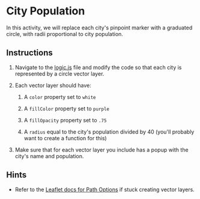 # City Population

In this activity, we will replace each city's pinpoint marker with a graduated circle, with radii proportional to city population.

## Instructions

1. Navigate to the [logic.js](Unsolved/logic.js) file and modify the code so that each city is represented by a circle vector layer.

2. Each vector layer should have:

   1. A `color` property set to `white`

   2. A `fillColor` property set to `purple`

   3. A `fillOpacity` property set to `.75`

   4. A `radius` equal to the city's population divided by 40 (you'll probably want to create a function for this)

3. Make sure that for each vector layer you include has a popup with the city's name and population.

## Hints

* Refer to the [Leaflet docs for Path Options](http://leafletjs.com/reference-1.0.3.html#path-option) if stuck creating vector layers.
